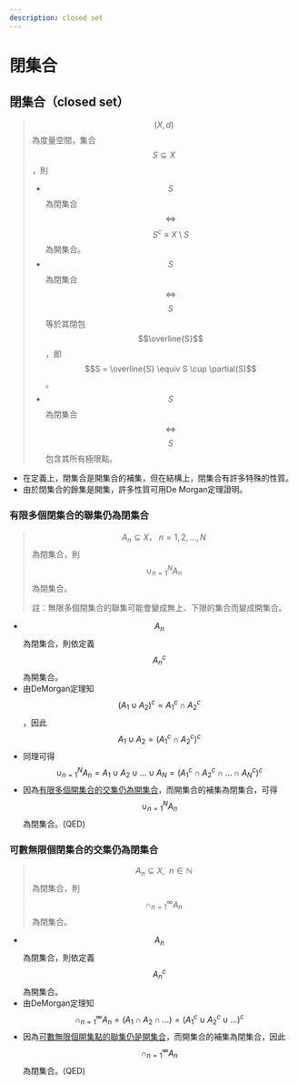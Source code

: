 ```yaml
---
description: closed set
---
```


# 閉集合

## 閉集合（closed set）

> $$(X,d)$$為度量空間，集合$$S \subseteq X$$，則
>
> * $$S$$為閉集合$$\Leftrightarrow$$$$S^c \equiv X \setminus S$$為開集合。
> * $$S$$為閉集合$$\Leftrightarrow$$$$S$$等於其閉包$$\overline{S}$$，即$$S = \overline{S} \equiv S \cup \partial(S)$$。
> * $$S$$為閉集合$$\Leftrightarrow$$$$S$$包含其所有極限點。

* 在定義上，閉集合是開集合的補集，但在結構上，閉集合有許多特殊的性質。
* 由於閉集合的餘集是開集，許多性質可用De Morgan定理證明。

### 有限多個閉集合的聯集仍為閉集合

> $$A_n \subseteq X，~ n =1,2,\ldots, N$$為閉集合，則$$\cup_{n=1}^N A_n$$為閉集合。
>
> 註：無限多個閉集合的聯集可能會變成無上、下限的集合而變成開集合。

* $$A_n$$為閉集合，則依定義$$A_n^c$$為開集合。
* 由DeMorgan定理知 $$(A_1 \cup A_2)^c = A_1^c \cap A_2^c$$，因此$$A_1 \cup A_2 = (A_1^c \cap A_2^c )^c$$
* 同理可得 $$\cup_{n=1}^N A_n=A_1 \cup A_2 \cup \ldots \cup A_N = (A_1^c \cap A_2^c \cap \ldots \cap A_N^c)^c$$
* 因為[有限多個開集合的交集仍為開集合](open-set.md#you-xian-ge-kai-ji-he-de-jiao-ji-reng-shi-kai-ji-he)，而開集合的補集為閉集合，可得$$\cup_{n=1}^N A_n$$為閉集合。\(QED\)

### 可數無限個閉集合的交集仍為閉集合

> $$A_n \subseteq X, ~ \ n \in \mathbb{N}$$為閉集合，則 $$\cap_{n =1}^\infty A_n$$為閉集合。

* $$A_n$$為閉集合，則依定義$$A_n^c$$為開集合。
* 由DeMorgan定理知 $$\cap_{n=1}^\infty A_n=(A_1 \cap A_2 \cap \ldots )=(A_1^c \cup A_2^c \cup \ldots )^c$$
* 因為[可數無限個開集點的聯集仍是開集合](open-set.md#ren-yi-ke-shu-wu-xian-ge-kai-ji-he-de-lian-ji-reng-shi-kai-ji-he)，而開集合的補集為閉集合，因此$$\cap_{n=1}^\infty A_n$$ 為閉集合。\(QED\)

